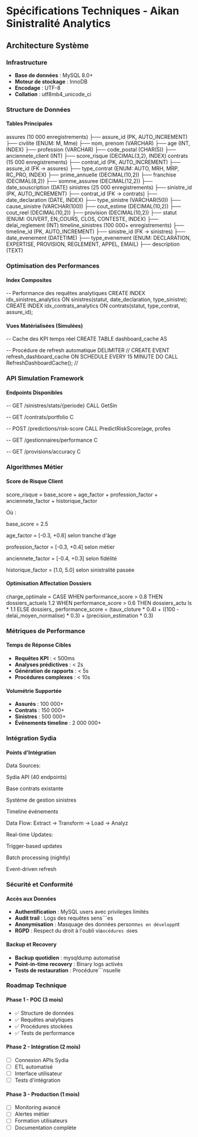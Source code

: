# Spécifications Techniques - Aikan Sinistralité Analytics

## Architecture Système

### Infrastructure
- **Base de données** : MySQL 8.0+
- **Moteur de stockage** : InnoDB
- **Encodage** : UTF-8
- **Collation** : utf8mb4_unicode_ci

### Structure de Données

#### Tables Principales
assures (10 000 enregistrements)
├── assure_id (PK, AUTO_INCREMENT)
├── civilite (ENUM: M, Mme)
├── nom, prenom (VARCHAR)
├── age (INT, INDEX)
├── profession (VARCHAR)
├── code_postal (CHAR(5))
├── anciennete_client (INT)
├── score_risque (DECIMAL(3,2), INDEX)
contrats (15 000 enregistrements)
├── contrat_id (PK, AUTO_INCREMENT)
├── assure_id (FK → assures)
├── type_contrat (ENUM: AUTO, MRH, MRP, RC_PRO, INDEX)
├── prime_annuelle (DECIMAL(10,2))
├── franchise (DECIMAL(8,2))
├── somme_assuree (DECIMAL(12,2))
├── date_souscription (DATE)
sinistres (25 000 enregistrements)
├── sinistre_id (PK, AUTO_INCREMENT)
├── contrat_id (FK → contrats)
├── date_declaration (DATE, INDEX)
├── type_sinistre (VARCHAR(50))
├── cause_sinistre (VARCHAR(100))
├── cout_estime (DECIMAL(10,2))
├── cout_reel (DECIMAL(10,2))
├── provision (DECIMAL(10,2))
├── statut (ENUM: OUVERT, EN_COURS, CLOS, CONTESTE, INDEX)
├── delai_reglement (INT)
timeline_sinistres (100 000+ enregistrements)
├── timeline_id (PK, AUTO_INCREMENT)
├── sinistre_id (FK → sinistres)
├── date_evenement (DATETIME)
├── type_evenement (ENUM: DECLARATION, EXPERTISE, PROVISION, REGLEMENT, APPEL, EMAIL)
├── description (TEXT)

### Optimisation des Performances

#### Index Composites
-- Performance des requêtes analytiques
CREATE INDEX idx_sinistres_analytics ON sinistres(statut, date_declaration, type_sinistre);
CREATE INDEX idx_contrats_analytics ON contrats(statut, type_contrat, assure_id);

#### Vues Matérialisées (Simulées)
-- Cache des KPI temps réel
CREATE TABLE dashboard_cache AS

-- Procédure de refresh automatique
DELIMITER //
CREATE EVENT refresh_dashboard_cache
ON SCHEDULE EVERY 15 MINUTE
DO CALL RefreshDashboardCache();
//


### API Simulation Framework

#### Endpoints Disponibles
-- GET /sinistres/stats/{periode}
CALL GetSin

-- GET /contrats/portfolio
C

-- POST /predictions/risk-score
CALL PredictRiskScore(age, profes

-- GET /gestionnaires/performance
C

-- GET /provisions/accuracy
C


### Algorithmes Métier

#### Score de Risque Client
score_risque = base_score + age_factor + profession_factor + anciennete_factor + historique_factor

Où :

base_score = 2.5

age_factor = [-0.3, +0.8] selon tranche d'âge

profession_factor = [-0.3, +0.4] selon métier

anciennete_factor = [-0.4, +0.3] selon fidélité

historique_factor = [1.0, 5.0] selon sinistralité passée


#### Optimisation Affectation Dossiers
charge_optimale = CASE
WHEN performance_score > 0.8 THEN dossiers_actuels
1.2 WHEN performance_score > 0.6 THEN dossiers_actu
ls * 1.1 ELSE dossiers_
performance_score = (taux_cloture * 0.4) + ((100 - delai_moyen_normalise) * 0.3) + (precision_estimation * 0.3)


### Métriques de Performance

#### Temps de Réponse Cibles
- **Requêtes KPI** : < 500ms
- **Analyses prédictives** : < 2s
- **Génération de rapports** : < 5s
- **Procédures complexes** : < 10s

#### Volumétrie Supportée
- **Assurés** : 100 000+
- **Contrats** : 150 000+
- **Sinistres** : 500 000+
- **Événements timeline** : 2 000 000+

### Intégration Sydia

#### Points d'Intégration
Data Sources:

Sydia API (40 endpoints)

Base contrats existante

Système de gestion sinistres

Timeline événements

Data Flow:
Extract → Transform → Load → Analyz

Real-time Updates:

Trigger-based updates

Batch processing (nightly)

Event-driven refresh

### Sécurité et Conformité

#### Accès aux Données
- **Authentification** : MySQL users avec privileges limités
- **Audit trail** : Logs des requêtes sens```es
- **Anonymisation** : Masquage des données personn```es en développ```nt
- **RGPD** : Respect du droit à l'oubli via```océdures dé```es

#### Backup et Recovery
- **Backup quotidien** : mysqldump automatisé
- **Point-in-time recovery** : Binary logs activés
- **Tests de restauration** : Procédure```nsuelle

### Roadmap Technique

#### Phase 1 - POC (3 mois)
- ✅ Structure de données
- ✅ Requêtes analytiques
- ✅ Procédures stockées
- ✅ Tests de performance

#### Phase 2 - Intégration (2 mois)
- [ ] Connexion APIs Sydia
- [ ] ETL automatisé
- [ ] Interface utilisateur
- [ ] Tests d'intégration

#### Phase 3 - Production (1 mois)
- [ ] Monitoring avancé
- [ ] Alertes métier
- [ ] Formation utilisateurs
- [ ] Documentation complète